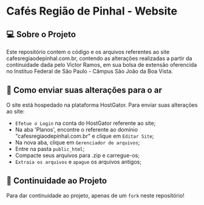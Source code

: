 # Cafés Região de Pinhal - Website

## 💻 Sobre o Projeto

Este repositório contem o código e os arquivos referentes ao site cafesregiaodepinhal.com.br, contendo as alterações realizadas a partir da continuidade dada pelo Victor Ramos, em sua bolsa de extensão oferencida no Instituo Federal de São Paulo - Câmpus São João da Boa Vista. 

## 🚀 Como enviar suas alterações para o ar

O site está hospedado na plataforma HostGator. Para enviar suas alterações ao site:

* `Efetue o Login` na conta do HostGator referente ao site;
* Na aba 'Planos', encontre o referente ao domínio "cafesregiaodepinhal.com.br" e clique em `Editar Site`;
* Na nova aba, clique em `Gerenciador de arquivos`;
* Entre na pasta `public_html`;
* Compacte seus arquivos para .zip e carregue-os;
* `Extraia os arquivos` e `apague` os arquivos antigos;

## 🤝 Continuidade ao Projeto

Para dar continuidade ao projeto, apenas de um `fork` neste repositório!